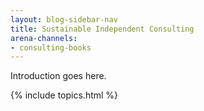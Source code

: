 ```yaml
---
layout: blog-sidebar-nav
title: Sustainable Independent Consulting
arena-channels:
- consulting-books
---
```


<div class="bg-near-white br2 pa3">
Introduction goes here.
</div>



{% include topics.html %}